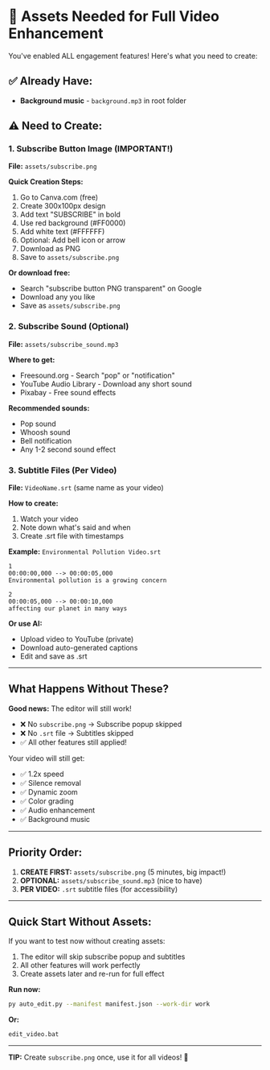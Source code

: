 # 🎨 Assets Needed for Full Video Enhancement

You've enabled ALL engagement features! Here's what you need to create:

## ✅ Already Have:
- **Background music** - `background.mp3` in root folder

## ⚠️ Need to Create:

### 1. Subscribe Button Image (IMPORTANT!)
**File:** `assets/subscribe.png`

**Quick Creation Steps:**
1. Go to Canva.com (free)
2. Create 300x100px design
3. Add text "SUBSCRIBE" in bold
4. Use red background (#FF0000)
5. Add white text (#FFFFFF)
6. Optional: Add bell icon or arrow
7. Download as PNG
8. Save to `assets/subscribe.png`

**Or download free:**
- Search "subscribe button PNG transparent" on Google
- Download any you like
- Save as `assets/subscribe.png`

### 2. Subscribe Sound (Optional)
**File:** `assets/subscribe_sound.mp3`

**Where to get:**
- Freesound.org - Search "pop" or "notification"
- YouTube Audio Library - Download any short sound
- Pixabay - Free sound effects

**Recommended sounds:**
- Pop sound
- Whoosh sound
- Bell notification
- Any 1-2 second sound effect

### 3. Subtitle Files (Per Video)
**File:** `VideoName.srt` (same name as your video)

**How to create:**
1. Watch your video
2. Note down what's said and when
3. Create .srt file with timestamps

**Example:** `Environmental Pollution Video.srt`
```
1
00:00:00,000 --> 00:00:05,000
Environmental pollution is a growing concern

2
00:00:05,000 --> 00:00:10,000
affecting our planet in many ways
```

**Or use AI:**
- Upload video to YouTube (private)
- Download auto-generated captions
- Edit and save as .srt

---

## What Happens Without These?

**Good news:** The editor will still work!

- ❌ No `subscribe.png` → Subscribe popup skipped
- ❌ No `.srt` file → Subtitles skipped
- ✅ All other features still applied!

Your video will still get:
- ✅ 1.2x speed
- ✅ Silence removal
- ✅ Dynamic zoom
- ✅ Color grading
- ✅ Audio enhancement
- ✅ Background music

---

## Priority Order:

1. **CREATE FIRST:** `assets/subscribe.png` (5 minutes, big impact!)
2. **OPTIONAL:** `assets/subscribe_sound.mp3` (nice to have)
3. **PER VIDEO:** `.srt` subtitle files (for accessibility)

---

## Quick Start Without Assets:

If you want to test now without creating assets:

1. The editor will skip subscribe popup and subtitles
2. All other features will work perfectly
3. Create assets later and re-run for full effect

**Run now:**
```bash
py auto_edit.py --manifest manifest.json --work-dir work
```

**Or:**
```bash
edit_video.bat
```

---

**TIP:** Create `subscribe.png` once, use it for all videos! 🚀
